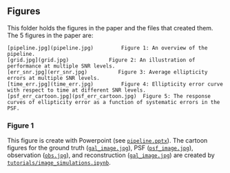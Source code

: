 ## Figures

This folder holds the figures in the paper and the files that created them. The 5 figures in the paper are:

    [pipeline.jpg](pipeline.jpg)         Figure 1: An overview of the pipeline.
    [grid.jpg](grid.jpg)             Figure 2: An illustration of performance at multiple SNR levels.
    [err_snr.jpg](err_snr.jpg)          Figure 3: Average ellipticity errors at multiple SNR levels.
    [time_err.jpg](time_err.jpg)         Figure 4: Ellipticity error curve with respect to time at different SNR levels.
    [psf_err_cartoon.jpg](psf_err_cartoon.jpg)  Figure 5: The response curves of ellipticity error as a function of systematic errors in the PSF.

### Figure 1
This figure is create with Powerpoint (see [`pipeline.pptx`](pipeline.pptx)). The cartoon figures for the ground truth ([`gal_image.jpg`](gal_image.jpg)), PSF ([`psf_image.jpg`](psf_image.jpg)), observation ([`obs.jpg`](obs.jpg)), and reconstruction ([`gal_image.jpg`](gal_image.jpg)) are created by [`tutorials/image_simulations.ipynb`](../tutorials/image_simulation.ipynb).